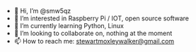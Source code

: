 - 👋 Hi, I’m @smw5qz
- 👀 I’m interested in Raspberry Pi / IOT, open source software
- 🌱 I’m currently learning Python, Linux
- 💞️ I’m looking to collaborate on, nothing at the moment
- 📫 How to reach me: stewartmoxleywalker@gmail.com

<!---
smw5qz/smw5qz is a ✨ special ✨ repository because its `README.md` (this file) appears on your GitHub profile.
You can click the Preview link to take a look at your changes.
--->
